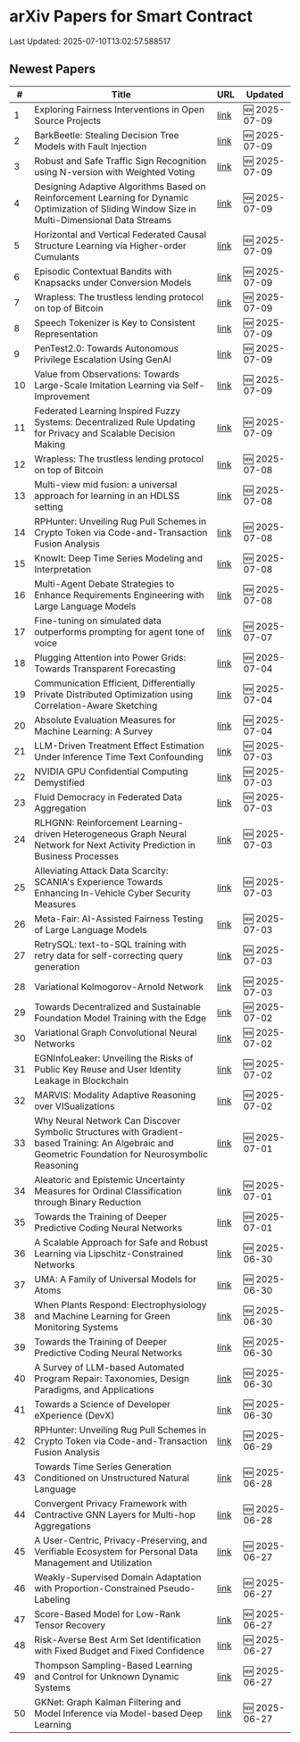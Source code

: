 # arXiv Papers for Smart Contract

Last Updated: 2025-07-10T13:02:57.588517

## Newest Papers

|\#|Title|URL|Updated|
|---|---|---|---|
|1|Exploring Fairness Interventions in Open Source Projects|[link](http://arxiv.org/abs/2507.07026v1)|🆕 2025-07-09|
|2|BarkBeetle: Stealing Decision Tree Models with Fault Injection|[link](http://arxiv.org/abs/2507.06986v1)|🆕 2025-07-09|
|3|Robust and Safe Traffic Sign Recognition using N-version with Weighted Voting|[link](http://arxiv.org/abs/2507.06907v1)|🆕 2025-07-09|
|4|Designing Adaptive Algorithms Based on Reinforcement Learning for Dynamic Optimization of Sliding Window Size in Multi-Dimensional Data Streams|[link](http://arxiv.org/abs/2507.06901v1)|🆕 2025-07-09|
|5|Horizontal and Vertical Federated Causal Structure Learning via Higher-order Cumulants|[link](http://arxiv.org/abs/2507.06888v1)|🆕 2025-07-09|
|6|Episodic Contextual Bandits with Knapsacks under Conversion Models|[link](http://arxiv.org/abs/2507.06859v1)|🆕 2025-07-09|
|7|Wrapless: The trustless lending protocol on top of Bitcoin|[link](http://arxiv.org/abs/2507.06064v2)|🆕 2025-07-09|
|8|Speech Tokenizer is Key to Consistent Representation|[link](http://arxiv.org/abs/2507.06802v1)|🆕 2025-07-09|
|9|PenTest2.0: Towards Autonomous Privilege Escalation Using GenAI|[link](http://arxiv.org/abs/2507.06742v1)|🆕 2025-07-09|
|10|Value from Observations: Towards Large-Scale Imitation Learning via Self-Improvement|[link](http://arxiv.org/abs/2507.06701v1)|🆕 2025-07-09|
|11|Federated Learning Inspired Fuzzy Systems: Decentralized Rule Updating for Privacy and Scalable Decision Making|[link](http://arxiv.org/abs/2507.06652v1)|🆕 2025-07-09|
|12|Wrapless: The trustless lending protocol on top of Bitcoin|[link](http://arxiv.org/abs/2507.06064v1)|🆕 2025-07-08|
|13|Multi-view mid fusion: a universal approach for learning in an HDLSS setting|[link](http://arxiv.org/abs/2507.06026v1)|🆕 2025-07-08|
|14|RPHunter: Unveiling Rug Pull Schemes in Crypto Token via Code-and-Transaction Fusion Analysis|[link](http://arxiv.org/abs/2506.18398v3)|🆕 2025-07-08|
|15|KnowIt: Deep Time Series Modeling and Interpretation|[link](http://arxiv.org/abs/2507.06009v1)|🆕 2025-07-08|
|16|Multi-Agent Debate Strategies to Enhance Requirements Engineering with Large Language Models|[link](http://arxiv.org/abs/2507.05981v1)|🆕 2025-07-08|
|17|Fine-tuning on simulated data outperforms prompting for agent tone of voice|[link](http://arxiv.org/abs/2507.04889v1)|🆕 2025-07-07|
|18|Plugging Attention into Power Grids: Towards Transparent Forecasting|[link](http://arxiv.org/abs/2507.03690v1)|🆕 2025-07-04|
|19|Communication Efficient, Differentially Private Distributed Optimization using Correlation-Aware Sketching|[link](http://arxiv.org/abs/2507.03545v1)|🆕 2025-07-04|
|20|Absolute Evaluation Measures for Machine Learning: A Survey|[link](http://arxiv.org/abs/2507.03392v1)|🆕 2025-07-04|
|21|LLM-Driven Treatment Effect Estimation Under Inference Time Text Confounding|[link](http://arxiv.org/abs/2507.02843v1)|🆕 2025-07-03|
|22|NVIDIA GPU Confidential Computing Demystified|[link](http://arxiv.org/abs/2507.02770v1)|🆕 2025-07-03|
|23|Fluid Democracy in Federated Data Aggregation|[link](http://arxiv.org/abs/2507.02710v1)|🆕 2025-07-03|
|24|RLHGNN: Reinforcement Learning-driven Heterogeneous Graph Neural Network for Next Activity Prediction in Business Processes|[link](http://arxiv.org/abs/2507.02690v1)|🆕 2025-07-03|
|25|Alleviating Attack Data Scarcity: SCANIA's Experience Towards Enhancing In-Vehicle Cyber Security Measures|[link](http://arxiv.org/abs/2507.02607v1)|🆕 2025-07-03|
|26|Meta-Fair: AI-Assisted Fairness Testing of Large Language Models|[link](http://arxiv.org/abs/2507.02533v1)|🆕 2025-07-03|
|27|RetrySQL: text-to-SQL training with retry data for self-correcting query generation|[link](http://arxiv.org/abs/2507.02529v1)|🆕 2025-07-03|
|28|Variational Kolmogorov-Arnold Network|[link](http://arxiv.org/abs/2507.02466v1)|🆕 2025-07-03|
|29|Towards Decentralized and Sustainable Foundation Model Training with the Edge|[link](http://arxiv.org/abs/2507.01803v1)|🆕 2025-07-02|
|30|Variational Graph Convolutional Neural Networks|[link](http://arxiv.org/abs/2507.01699v1)|🆕 2025-07-02|
|31|EGNInfoLeaker: Unveiling the Risks of Public Key Reuse and User Identity Leakage in Blockchain|[link](http://arxiv.org/abs/2507.01635v1)|🆕 2025-07-02|
|32|MARVIS: Modality Adaptive Reasoning over VISualizations|[link](http://arxiv.org/abs/2507.01544v1)|🆕 2025-07-02|
|33|Why Neural Network Can Discover Symbolic Structures with Gradient-based Training: An Algebraic and Geometric Foundation for Neurosymbolic Reasoning|[link](http://arxiv.org/abs/2506.21797v2)|🆕 2025-07-01|
|34|Aleatoric and Epistemic Uncertainty Measures for Ordinal Classification through Binary Reduction|[link](http://arxiv.org/abs/2507.00733v1)|🆕 2025-07-01|
|35|Towards the Training of Deeper Predictive Coding Neural Networks|[link](http://arxiv.org/abs/2506.23800v2)|🆕 2025-07-01|
|36|A Scalable Approach for Safe and Robust Learning via Lipschitz-Constrained Networks|[link](http://arxiv.org/abs/2506.23977v1)|🆕 2025-06-30|
|37|UMA: A Family of Universal Models for Atoms|[link](http://arxiv.org/abs/2506.23971v1)|🆕 2025-06-30|
|38|When Plants Respond: Electrophysiology and Machine Learning for Green Monitoring Systems|[link](http://arxiv.org/abs/2506.23872v1)|🆕 2025-06-30|
|39|Towards the Training of Deeper Predictive Coding Neural Networks|[link](http://arxiv.org/abs/2506.23800v1)|🆕 2025-06-30|
|40|A Survey of LLM-based Automated Program Repair: Taxonomies, Design Paradigms, and Applications|[link](http://arxiv.org/abs/2506.23749v1)|🆕 2025-06-30|
|41|Towards a Science of Developer eXperience (DevX)|[link](http://arxiv.org/abs/2506.23715v1)|🆕 2025-06-30|
|42|RPHunter: Unveiling Rug Pull Schemes in Crypto Token via Code-and-Transaction Fusion Analysis|[link](http://arxiv.org/abs/2506.18398v2)|🆕 2025-06-29|
|43|Towards Time Series Generation Conditioned on Unstructured Natural Language|[link](http://arxiv.org/abs/2506.22927v1)|🆕 2025-06-28|
|44|Convergent Privacy Framework with Contractive GNN Layers for Multi-hop Aggregations|[link](http://arxiv.org/abs/2506.22727v1)|🆕 2025-06-28|
|45|A User-Centric, Privacy-Preserving, and Verifiable Ecosystem for Personal Data Management and Utilization|[link](http://arxiv.org/abs/2506.22606v1)|🆕 2025-06-27|
|46|Weakly-Supervised Domain Adaptation with Proportion-Constrained Pseudo-Labeling|[link](http://arxiv.org/abs/2506.22301v1)|🆕 2025-06-27|
|47|Score-Based Model for Low-Rank Tensor Recovery|[link](http://arxiv.org/abs/2506.22295v1)|🆕 2025-06-27|
|48|Risk-Averse Best Arm Set Identification with Fixed Budget and Fixed Confidence|[link](http://arxiv.org/abs/2506.22253v1)|🆕 2025-06-27|
|49|Thompson Sampling-Based Learning and Control for Unknown Dynamic Systems|[link](http://arxiv.org/abs/2506.22186v1)|🆕 2025-06-27|
|50|GKNet: Graph Kalman Filtering and Model Inference via Model-based Deep Learning|[link](http://arxiv.org/abs/2506.22004v1)|🆕 2025-06-27|
